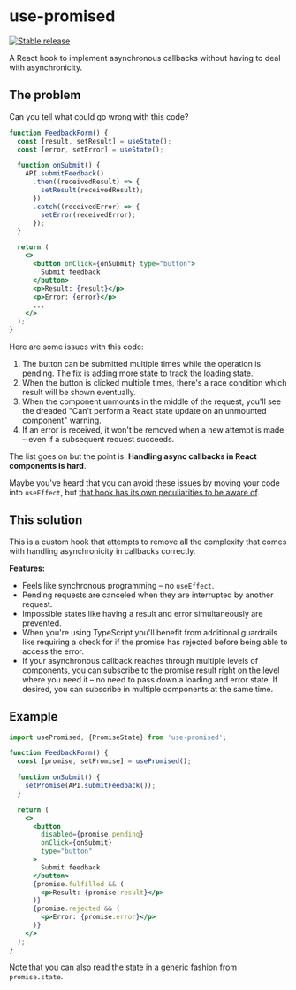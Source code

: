# use-promised

[![Stable release](https://img.shields.io/npm/v/use-promised.svg)](https://npm.im/use-promised)

A React hook to implement asynchronous callbacks without having to deal with asynchronicity.

## The problem

Can you tell what could go wrong with this code?

```jsx
function FeedbackForm() {
  const [result, setResult] = useState();
  const [error, setError] = useState();

  function onSubmit() {
    API.submitFeedback()
      .then((receivedResult) => {
        setResult(receivedResult);
      })
      .catch((receivedError) => {
        setError(receivedError);
      });
  }

  return (
    <>
      <button onClick={onSubmit} type="button">
        Submit feedback
      </button>
      <p>Result: {result}</p>
      <p>Error: {error}</p>
      ...
    </>
  );
}
```

Here are some issues with this code:

1. The button can be submitted multiple times while the operation is pending. The fix is adding more state to track the loading state.
2. When the button is clicked multiple times, there's a race condition which result will be shown eventually.
3. When the component unmounts in the middle of the request, you'll see the dreaded "Can't perform a React state update on an unmounted component" warning.
4. If an error is received, it won't be removed when a new attempt is made – even if a subsequent request succeeds.

The list goes on but the point is: **Handling async callbacks in React components is hard**.

Maybe you've heard that you can avoid these issues by moving your code into `useEffect`, but [that hook has its own peculiarities to be aware of](https://overreacted.io/a-complete-guide-to-useeffect/).

## This solution

This is a custom hook that attempts to remove all the complexity that comes with handling asynchronicity in callbacks correctly.

**Features:**

- Feels like synchronous programming – no `useEffect`.
- Pending requests are canceled when they are interrupted by another request.
- Impossible states like having a result and error simultaneously are prevented.
- When you're using TypeScript you'll benefit from additional guardrails like requiring a check for if the promise has rejected before being able to access the error.
- If your asynchronous callback reaches through multiple levels of components, you can subscribe to the promise result right on the level where you need it – no need to pass down a loading and error state. If desired, you can subscribe in multiple components at the same time.

## Example

```jsx
import usePromised, {PromiseState} from 'use-promised';

function FeedbackForm() {
  const [promise, setPromise] = usePromised();

  function onSubmit() {
    setPromise(API.submitFeedback());
  }

  return (
    <>
      <button
        disabled={promise.pending}
        onClick={onSubmit}
        type="button"
      >
        Submit feedback
      </button>
      {promise.fulfilled && (
        <p>Result: {promise.result}</p>
      )}
      {promise.rejected && (
        <p>Error: {promise.error}</p>
      )}
    </>
  );
}
```

Note that you can also read the state in a generic fashion from `promise.state`.
